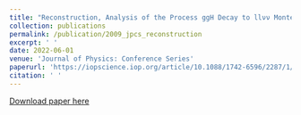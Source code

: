 ```yaml
---
title: "Reconstruction, Analysis of the Process ggH Decay to llνν Monte Carlo with MH=125 GeV and Introduction of the Physical Background"
collection: publications
permalink: /publication/2009_jpcs_reconstruction
excerpt: ' '
date: 2022-06-01
venue: 'Journal of Physics: Conference Series'
paperurl: 'https://iopscience.iop.org/article/10.1088/1742-6596/2287/1/012030'
citation: ' '
---
```

[Download paper here](http://ze-ouyang.github.io/files/2009_jpcs_reconstruction.pdf)

